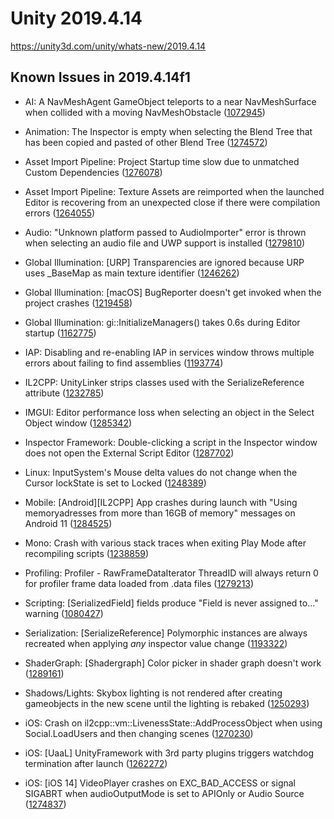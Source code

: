 # Unity 2019.4.14

https://unity3d.com/unity/whats-new/2019.4.14

## Known Issues in 2019.4.14f1



*   AI: A NavMeshAgent GameObject teleports to a near NavMeshSurface when collided with a moving NavMeshObstacle ([1072945](https://issuetracker.unity3d.com/issues/a-navmeshagent-gameobject-teleports-to-a-near-navmeshsurface-when-collided-with-a-moving-navmeshobstacle))
    
*   Animation: The Inspector is empty when selecting the Blend Tree that has been copied and pasted of other Blend Tree ([1274572](https://issuetracker.unity3d.com/issues/the-inspector-is-empty-when-selecting-the-blend-tree-that-has-been-copied-and-pasted-of-other-blend-tree))
    
*   Asset Import Pipeline: Project Startup time slow due to unmatched Custom Dependencies ([1276078](https://issuetracker.unity3d.com/issues/project-startup-time-slow-due-to-unmatched-custom-dependencies))
    
*   Asset Import Pipeline: Texture Assets are reimported when the launched Editor is recovering from an unexpected close if there were compilation errors ([1264055](https://issuetracker.unity3d.com/issues/texture-assets-are-reimported-when-the-launched-editor-is-recovering-from-an-unexpected-close-if-there-were-compilation-errors))
    
*   Audio: "Unknown platform passed to AudioImporter" error is thrown when selecting an audio file and UWP support is installed ([1279810](https://issuetracker.unity3d.com/issues/unknown-platform-passed-to-audioimporter-error-is-thrown-when-selecting-an-audio-file-and-uwp-support-is-installed))
    
*   Global Illumination: \[URP\] Transparencies are ignored because URP uses \_BaseMap as main texture identifier ([1246262](https://issuetracker.unity3d.com/issues/urp-shadows-from-alpha-materials-are-not-baked-into-a-lightmap-when-using-baked-lit-shader))
    
*   Global Illumination: \[macOS\] BugReporter doesn't get invoked when the project crashes ([1219458](https://issuetracker.unity3d.com/issues/macos-bugreporter-doesnt-get-invoked-when-the-project-crashes))
    
*   Global Illumination: gi::InitializeManagers() takes 0.6s during Editor startup ([1162775](https://issuetracker.unity3d.com/issues/gi-initializemanagers-takes-0-dot-4s-during-editor-startup))
    
*   IAP: Disabling and re-enabling IAP in services window throws multiple errors about failing to find assemblies ([1193774](https://issuetracker.unity3d.com/issues/disabling-and-re-enabling-iap-in-services-window-throws-multiple-errors-about-failing-to-find-assemblies))
    
*   IL2CPP: UnityLinker strips classes used with the SerializeReference attribute ([1232785](https://issuetracker.unity3d.com/issues/unitylinker-strips-classes-used-with-the-serializereference-attribute))
    
*   IMGUI: Editor performance loss when selecting an object in the Select Object window ([1285342](https://issuetracker.unity3d.com/issues/editor-performance-loss-when-selecting-an-object-in-the-select-object-window))
    
*   Inspector Framework: Double-clicking a script in the Inspector window does not open the External Script Editor ([1287702](https://issuetracker.unity3d.com/issues/double-clicking-a-script-in-the-inspector-window-does-not-open-the-external-script-editor))
    
*   Linux: InputSystem's Mouse delta values do not change when the Cursor lockState is set to Locked ([1248389](https://issuetracker.unity3d.com/issues/linux-inputsystems-mouse-delta-values-do-not-change-when-the-cursor-lockstate-is-set-to-locked))
    
*   Mobile: \[Android\]\[IL2CPP\] App crashes during launch with "Using memoryadresses from more than 16GB of memory" messages on Android 11 ([1284525](https://issuetracker.unity3d.com/issues/android-il2cpp-empty-project-crashes-on-launch-with-using-memoryadresses-from-more-than-16gb-of-memory-messages))
    
*   Mono: Crash with various stack traces when exiting Play Mode after recompiling scripts ([1238859](https://issuetracker.unity3d.com/issues/crash-with-various-stack-traces-when-exiting-play-mode-after-recompiling-scripts))
    
*   Profiling: Profiler - RawFrameDataIterator ThreadID will always return 0 for profiler frame data loaded from .data files ([1279213](https://issuetracker.unity3d.com/issues/profiler-rawframedataiterator-threadid-will-always-return-0-for-profiler-frame-data-loaded-from-data-files))
    
*   Scripting: \[SerializedField\] fields produce "Field is never assigned to..." warning ([1080427](https://issuetracker.unity3d.com/issues/serializedfield-fields-produce-field-is-never-assigned-to-dot-dot-dot-warning))
    
*   Serialization: \[SerializeReference\] Polymorphic instances are always recreated when applying _any_ inspector value change ([1193322](https://issuetracker.unity3d.com/issues/serializereference-non-serialized-initialized-fields-lose-their-values-when-entering-play-mode))
    
*   ShaderGraph: \[Shadergraph\] Color picker in shader graph doesn't work ([1289161](https://issuetracker.unity3d.com/issues/shadergraph-color-picker-in-shader-graph-doesnt-work))
    
*   Shadows/Lights: Skybox lighting is not rendered after creating gameobjects in the new scene until the lighting is rebaked ([1250293](https://issuetracker.unity3d.com/issues/skybox-lighting-is-not-shown-after-creating-new-gameobjects-in-the-new-scene))
    
*   iOS: Crash on il2cpp::vm::LivenessState::AddProcessObject when using Social.LoadUsers and then changing scenes ([1270230](https://issuetracker.unity3d.com/issues/ios-il2cpp-crash-on-il2cpp-vm-livenessstate-addprocessobject-when-using-social-dot-loadusers-and-then-changing-scenes))
    
*   iOS: \[UaaL\] UnityFramework with 3rd party plugins triggers watchdog termination after launch ([1262272](https://issuetracker.unity3d.com/issues/ios-unityframework-with-3rd-party-plugins-triggers-watchdog-termination-after-launch))
    
*   iOS: \[iOS 14\] VideoPlayer crashes on EXC\_BAD\_ACCESS or signal SIGABRT when audioOutputMode is set to APIOnly or Audio Source ([1274837](https://issuetracker.unity3d.com/issues/ios-videoplayer-crashes-when-audiooutputmode-is-set-to-apionly-or-audiosource))